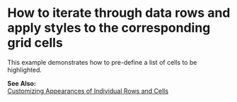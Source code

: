 # How to iterate through data rows and apply styles to the corresponding grid cells


<p>This example demonstrates how to pre-define a list of cells to be highlighted.</p><p><strong>See Also:</strong><br />
<a href="http://documentation.devexpress.com/#WindowsForms/CustomDocument758">Customizing Appearances of Individual Rows and Cells</a></p>

<br/>


